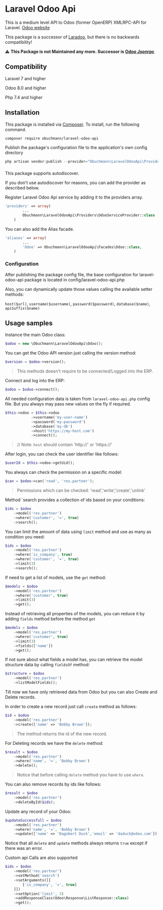 # Laravel Odoo Api

This is a medium level API to Odoo (former OpenERP) XMLRPC-API for Laravel. [Odoo website](https://www.odoo.com)

This package is a successor of [Laradoo](https://github.com/Edujugon/laradoo), but there is no backwards compatibility!

:warning: **This Package is not Maintained any more. Successor is [Odoo Jsonrpc](https://packagist.org/packages/obuchmann/odoo-jsonrpc)**



## Compatibility

Laravel 7 and higher

Odoo 8.0 and higher

Php 7.4 and higher

## Installation

This package is installed via [Composer](https://getcomposer.org/). To install, run the following command.

```shel
composer require obuchmann/laravel-odoo-api
```

Publish the package's configuration file to the application's own config directory

```php
php artisan vendor:publish --provider="Obuchmann\LaravelOdooApi\Providers\OdooServiceProvider" --tag="config"
```

### 

This package supports autodiscover.

If you don't use autodiscover for reasons, you can add the provider as described below.

Register Laravel Odoo Api service by adding it to the providers array.

```php
'providers' => array(
        ...
        Obuchmann\LaravelOdooApi\Providers\OdooServiceProvider::class
    )
```

You can also add the Alias facade.
```php
'aliases' => array(
        ...
        'Odoo' => Obuchmann\LaravelOdooApi\Facades\Odoo::class,
    )
```

### Configuration

After publishing the package config file, the base configuration for laravel-odoo-api package is located in config/laravel-odoo-api.php


Also, you can dynamically update those values calling the available setter methods:

`host($url)`, `username($username)`, `password($password)`, `database($name)`, `apiSuffix($name)`


##  Usage samples

Instance the main Odoo class:

```php
$odoo = new \Obuchmann\LaravelOdooApi\Odoo();
```
You can get the Odoo API version just calling the version method:

```php
$version = $odoo->version();
```
> This methods doesn't require to be connected/Logged into the ERP.

Connect and log into the ERP:

```php
$odoo = $odoo->connect();
```

All needed configuration data is taken from `laravel-odoo-api.php` config file. But you always may pass new values on the fly if required.

```php
$this->odoo = $this->odoo
            ->username('my-user-name')
            ->password('my-password')
            ->database('my-db')
            ->host('https://my-host.com')
            ->connect();
```
> // Note: `host` should contain 'http://' or 'https://'

After login, you can check the user identifier like follows:

```php
$userId = $this->odoo->getUid();
```

You always can check the permission on a specific model:

```php
$can = $odoo->can('read', 'res.partner');
```
> Permissions which can be checked: 'read','write','create','unlink'

Method `search provides a collection of ids based on your conditions:

```php
$ids = $odoo
    ->model('res.partner')
    ->where('customer', '=', true)
    ->search();
```

You can limit the amount of data using `limit` method and use as many as condition you need:

```php
$ids = $odoo
    ->model('res.partner')
    ->where('is_company', true)
    ->where('customer', '=', true)
    ->limit(3)
    ->search();
```

If need to get a list of models, use the `get` method:

```php
$models = $odoo
    ->model('res.partner')
    ->where('customer', true)
    ->limit(3)
    ->get();
```

Instead of retrieving all properties of the models, you can reduce it by adding `fields` method before the method `get`

```php
$models = $odoo
    ->model('res.partner')
    ->where('customer', true)
    ->limit(3)
    ->fields(['name'])
    ->get();
```

If not sure about what fields a model has, you can retrieve the model structure data by calling `fieldsOf` method:

```php
$structure = $odoo
    ->model('res.partner')
    ->listModelFields();
```

Till now we have only retrieved data from Odoo but you can also Create and Delete records.

In order to create a new record just call `create` method as follows:

```php
$id = $odoo
    ->model('res.partner')
    ->create(['name' => 'Bobby Brown']);
```
> The method returns the id of the new record.

For Deleting records we have the `delete` method:

```php
$result = $odoo
    ->model('res.partner')
    ->where('name', '=', 'Bobby Brown')
    ->delete();
```
> Notice that before calling `delete` method you have to use `where`.

You can also remove records by ids like follows:

```php
$result = $odoo
    ->model('res.partner')
    ->deleteById($ids);
```

Update any record of your Odoo:

```php
$updateSuccessfull = $odoo
    ->model('res.partner')
    ->where('name', '=', 'Bobby Brown')
    ->update(['name' => 'Dagobert Duck','email' => 'daduck@odoo.com']);
```

Notice that all `delete` and `update` methods always returns `true` except if there was an error.

Custom api Calls are also supported

```php
$ids = $odoo
    ->model('res.partner')
    ->setMethod('search')
    ->setArguments([[
        ['is_company', '=', true]
    ]])
    ->setOption('limit', 3)
    ->addResponseClass(Odoo\Response\ListResponse::class)
    ->get();

```
